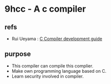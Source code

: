 # 9hcc - A c compiler

## refs

* Rui Ueyama : [C Compiler development guide](https://www.sigbus.info/compilerbook)

## purpose

* This compiler can compile this complier.
* Make own programming language based on C.
* Learn security involved in compiler.
